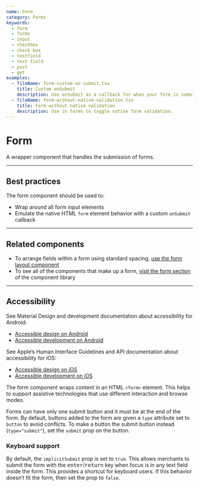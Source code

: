 ```yaml
---
name: Form
category: Forms
keywords:
  - form
  - forms
  - input
  - checkbox
  - check box
  - textfield
  - text field
  - post
  - get
examples:
  - fileName: form-custom-on-submit.tsx
    title: Custom onSubmit
    description: Use onSubmit as a callback for when your form is submitted.
  - fileName: form-without-native-validation.tsx
    title: Form without native validation
    description: Use in forms to toggle native form validation.
---
```


# Form

A wrapper component that handles the submission of forms.

---

## Best practices

The form component should be used to:

- Wrap around all form input elements
- Emulate the native HTML `form` element behavior with a custom `onSubmit` callback

---

## Related components

- To arrange fields within a form using standard spacing, [use the form layout component](https://polaris.shopify.com/components/forms/form-layout)
- To see all of the components that make up a form, [visit the form section](https://polaris.shopify.com/components/forms/checkbox#navigation) of the component library

---

## Accessibility

<!-- content-for: android -->

See Material Design and development documentation about accessibility for Android:

- [Accessible design on Android](https://material.io/design/usability/accessibility.html)
- [Accessible development on Android](https://developer.android.com/guide/topics/ui/accessibility/)

<!-- /content-for -->

<!-- content-for: ios -->

See Apple’s Human Interface Guidelines and API documentation about accessibility for iOS:

- [Accessible design on iOS](https://developer.apple.com/design/human-interface-guidelines/ios/app-architecture/accessibility/)
- [Accessible development on iOS](https://developer.apple.com/accessibility/ios/)

<!-- /content-for -->

<!-- content-for: web -->

The form component wraps content in an HTML `<form>` element. This helps to support assistive technologies that use different interaction and browse modes.

Forms can have only one submit button and it must be at the end of the form. By default, buttons added to the form are given a `type` attribute set to `button` to avoid conflicts. To make a button the submit button instead (`type="submit"`), set the `submit` prop on the button.

### Keyboard support

By default, the `implicitSubmit` prop is set to `true`. This allows merchants to submit the form with the <kbd>enter</kbd>/<kbd>return</kbd> key when focus is in any text field inside the form. This provides a shortcut for keyboard users. If this behavior doesn’t fit the form, then set the prop to `false`.

<!-- /content-for -->

